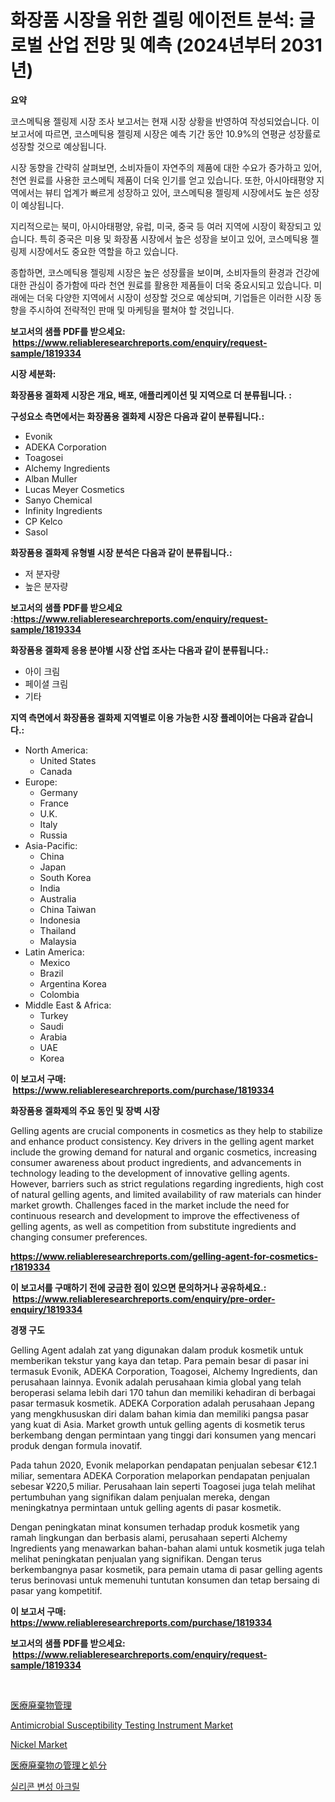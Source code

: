 <p><h1>화장품 시장을 위한 겔링 에이전트 분석: 글로벌 산업 전망 및 예측 (2024년부터 2031년)</h1></p><p><strong>요약</strong></p>
<p><p>코스메틱용 젤링제 시장 조사 보고서는 현재 시장 상황을 반영하여 작성되었습니다. 이 보고서에 따르면, 코스메틱용 젤링제 시장은 예측 기간 동안 10.9%의 연평균 성장률로 성장할 것으로 예상됩니다.</p><p>시장 동향을 간략히 살펴보면, 소비자들이 자연주의 제품에 대한 수요가 증가하고 있어, 천연 원료를 사용한 코스메틱 제품이 더욱 인기를 얻고 있습니다. 또한, 아시아태평양 지역에서는 뷰티 업계가 빠르게 성장하고 있어, 코스메틱용 젤링제 시장에서도 높은 성장이 예상됩니다.</p><p>지리적으로는 북미, 아시아태평양, 유럽, 미국, 중국 등 여러 지역에 시장이 확장되고 있습니다. 특히 중국은 미용 및 화장품 시장에서 높은 성장을 보이고 있어, 코스메틱용 젤링제 시장에서도 중요한 역할을 하고 있습니다.</p><p>종합하면, 코스메틱용 젤링제 시장은 높은 성장률을 보이며, 소비자들의 환경과 건강에 대한 관심이 증가함에 따라 천연 원료를 활용한 제품들이 더욱 중요시되고 있습니다. 미래에는 더욱 다양한 지역에서 시장이 성장할 것으로 예상되며, 기업들은 이러한 시장 동향을 주시하여 전략적인 판매 및 마케팅을 펼쳐야 할 것입니다.</p></p>
<p><strong>보고서의 샘플 PDF를 받으세요: &nbsp;<a href="https://www.reliableresearchreports.com/enquiry/request-sample/1819334">https://www.reliableresearchreports.com/enquiry/request-sample/1819334</a></strong></p>
<p><strong>시장 세분화:</strong></p>
<p><strong> 화장품용 겔화제 시장은 개요, 배포, 애플리케이션 및 지역으로 더 분류됩니다. :</strong></p>
<p><strong>구성요소 측면에서는 화장품용 겔화제 시장은 다음과 같이 분류됩니다.:</strong></p>
<p><ul><li>Evonik</li><li>ADEKA Corporation</li><li>Toagosei</li><li>Alchemy Ingredients</li><li>Alban Muller</li><li>Lucas Meyer Cosmetics</li><li>Sanyo Chemical</li><li>Infinity Ingredients</li><li>CP Kelco</li><li>Sasol</li></ul></p>
<p><strong> 화장품용 겔화제 유형별 시장 분석은 다음과 같이 분류됩니다.:</strong></p>
<p><ul><li>저 분자량</li><li>높은 분자량</li></ul></p>
<p><strong>보고서의 샘플 PDF를 받으세요 :<a href="https://www.reliableresearchreports.com/enquiry/request-sample/1819334">https://www.reliableresearchreports.com/enquiry/request-sample/1819334</a></strong></p>
<p><strong> 화장품용 겔화제 응용 분야별 시장 산업 조사는 다음과 같이 분류됩니다.:</strong></p>
<p><ul><li>아이 크림</li><li>페이셜 크림</li><li>기타</li></ul></p>
<p><strong>지역 측면에서 화장품용 겔화제 지역별로 이용 가능한 시장 플레이어는 다음과 같습니다.:</strong></p>
<p><ul>
    <li>
        North America:
        <ul>
            <li>United States</li>
            <li>Canada</li>
        </ul>
    </li>
    <li>
        Europe:
        <ul>
            <li>Germany</li>
            <li>France</li>
            <li>U.K.</li>
            <li>Italy</li>
            <li>Russia</li>
        </ul>
    </li>
    <li>
        Asia-Pacific:
        <ul>
            <li>China</li>
            <li>Japan</li>
            <li>South Korea</li>
            <li>India</li>
            <li>Australia</li>
            <li>China Taiwan</li>
            <li>Indonesia</li>
            <li>Thailand</li>
            <li>Malaysia</li>
        </ul>
    </li>
    <li>
        Latin America:
        <ul>
            <li>Mexico</li>
            <li>Brazil</li>
            <li>Argentina Korea</li>
            <li>Colombia</li>
        </ul>
    </li>
    <li>
        Middle East & Africa:
        <ul>
            <li>Turkey</li>
            <li>Saudi</li>
            <li>Arabia</li>
            <li>UAE</li>
            <li>Korea</li>
        </ul>
    </li>
    </ul></p>
<p><strong>이 보고서 구매: &nbsp;<a href="https://www.reliableresearchreports.com/purchase/1819334">https://www.reliableresearchreports.com/purchase/1819334</a></strong></p>
<p><strong>화장품용 겔화제의 주요 동인 및 장벽 시장</strong></p>
<p><p>Gelling agents are crucial components in cosmetics as they help to stabilize and enhance product consistency. Key drivers in the gelling agent market include the growing demand for natural and organic cosmetics, increasing consumer awareness about product ingredients, and advancements in technology leading to the development of innovative gelling agents. However, barriers such as strict regulations regarding ingredients, high cost of natural gelling agents, and limited availability of raw materials can hinder market growth. Challenges faced in the market include the need for continuous research and development to improve the effectiveness of gelling agents, as well as competition from substitute ingredients and changing consumer preferences.</p></p>
<p><strong><a href="https://www.reliableresearchreports.com/gelling-agent-for-cosmetics-r1819334">https://www.reliableresearchreports.com/gelling-agent-for-cosmetics-r1819334</a></strong></p>
<p><strong>이 보고서를 구매하기 전에 궁금한 점이 있으면 문의하거나 공유하세요.: &nbsp;<a href="https://www.reliableresearchreports.com/enquiry/pre-order-enquiry/1819334">https://www.reliableresearchreports.com/enquiry/pre-order-enquiry/1819334</a></strong></p>
<p><strong>경쟁 구도</strong></p>
<p><p>Gelling Agent adalah zat yang digunakan dalam produk kosmetik untuk memberikan tekstur yang kaya dan tetap. Para pemain besar di pasar ini termasuk Evonik, ADEKA Corporation, Toagosei, Alchemy Ingredients, dan perusahaan lainnya. Evonik adalah perusahaan kimia global yang telah beroperasi selama lebih dari 170 tahun dan memiliki kehadiran di berbagai pasar termasuk kosmetik. ADEKA Corporation adalah perusahaan Jepang yang mengkhususkan diri dalam bahan kimia dan memiliki pangsa pasar yang kuat di Asia. Market growth untuk gelling agents di kosmetik terus berkembang dengan permintaan yang tinggi dari konsumen yang mencari produk dengan formula inovatif. </p><p>Pada tahun 2020, Evonik melaporkan pendapatan penjualan sebesar €12.1 miliar, sementara ADEKA Corporation melaporkan pendapatan penjualan sebesar ¥220,5 miliar. Perusahaan lain seperti Toagosei juga telah melihat pertumbuhan yang signifikan dalam penjualan mereka, dengan meningkatnya permintaan untuk gelling agents di pasar kosmetik. </p><p>Dengan peningkatan minat konsumen terhadap produk kosmetik yang ramah lingkungan dan berbasis alami, perusahaan seperti Alchemy Ingredients yang menawarkan bahan-bahan alami untuk kosmetik juga telah melihat peningkatan penjualan yang signifikan. Dengan terus berkembangnya pasar kosmetik, para pemain utama di pasar gelling agents terus berinovasi untuk memenuhi tuntutan konsumen dan tetap bersaing di pasar yang kompetitif.</p></p>
<p><strong>이 보고서 구매: &nbsp; <a href="https://www.reliableresearchreports.com/purchase/1819334">https://www.reliableresearchreports.com/purchase/1819334</a></strong></p>
<p><strong>보고서의 샘플 PDF를 받으세요: &nbsp;<a href="https://www.reliableresearchreports.com/enquiry/request-sample/1819334">https://www.reliableresearchreports.com/enquiry/request-sample/1819334</a></strong><strong></strong></p>
<p>&nbsp;</p>
<p><p><a href="https://github.com/mohamedbakry57/Market-Research-Report-List-3/blob/main/405326732547.md">医療廃棄物管理</a></p><p><a href="https://meowing-lemming-dd3.notion.site/Antimicrobial-Susceptibility-Testing-Instrument-Market-Insight-Market-Trends-Growth-Forecasted-fr-d617bcb6ee3d4e8eb58c27f4ce2ecb35">Antimicrobial Susceptibility Testing Instrument Market</a></p><p><a href="https://issuu.com/reportprime-2/docs/nickel-market-size-2030.pptx">Nickel Market</a></p><p><a href="https://github.com/zjkmgcs938405/Market-Research-Report-List-1/blob/main/954543232548.md">医療廃棄物の管理と処分</a></p><p><a href="https://github.com/KellyLyncyh543964/Market-Research-Report-List-1/blob/main/214458629620.md">실리콘 변성 아크릴</a></p></p>